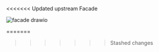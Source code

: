 <<<<<<< Updated upstream
Facade


![facade drawio](https://github.com/ritahecht/bertoti/assets/89950512/8b0f3f95-bc3b-46b6-9ce0-9f715efa73da)

=======
>>>>>>> Stashed changes
